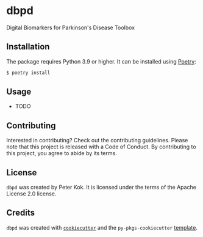 # dbpd

Digital Biomarkers for Parkinson's Disease Toolbox

## Installation
The package requires Python 3.9 or higher. It can be installed using [Poetry](https://python-poetry.org/docs/#installation):

```bash
$ poetry install
```

## Usage

- TODO

## Contributing

Interested in contributing? Check out the contributing guidelines. Please note that this project is released with a Code of Conduct. By contributing to this project, you agree to abide by its terms.

## License

`dbpd` was created by Peter Kok. It is licensed under the terms of the Apache License 2.0 license.

## Credits

`dbpd` was created with [`cookiecutter`](https://cookiecutter.readthedocs.io/en/latest/) and the `py-pkgs-cookiecutter` [template](https://github.com/py-pkgs/py-pkgs-cookiecutter).
